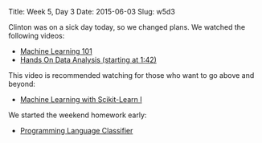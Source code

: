 Title: Week 5, Day 3
Date: 2015-06-03
Slug: w5d3

Clinton was on a sick day today, so we changed plans. We watched the following videos:

* [Machine Learning 101](https://www.youtube.com/watch?v=r-1XJBHot58)
* [Hands On Data Analysis (starting at 1:42)](https://www.youtube.com/watch?v=L4Hbv4ugUWk&feature=youtu.be&t=1h42m22s)

This video is recommended watching for those who want to go above and beyond:

* [Machine Learning with Scikit-Learn I](http://pyvideo.org/video/3429/machine-learning-with-scikit-learn-i)

We started the weekend homework early:

* [Programming Language Classifier](https://github.com/tiyd-python-2015-05/programming-language-classifier)
